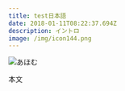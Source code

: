 ```yaml
---
title: test日本語
date: 2018-01-11T08:22:37.694Z
description: イントロ
image: /img/icon144.png
---
```

![あほむ](/img/icon144.png)

本文
